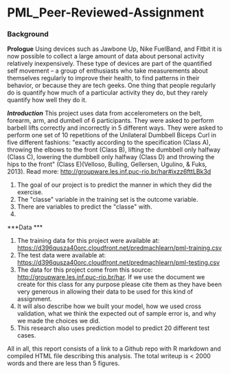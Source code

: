 # PML_Peer-Reviewed-Assignment
### Background
**Prologue**
Using devices such as Jawbone Up, Nike FuelBand, and Fitbit it is now possible to collect a large amount of data about personal activity relatively inexpensively. These type of devices are part of the quantified self movement – a group of enthusiasts who take measurements about themselves regularly to improve their health, to find patterns in their behavior, or because they are tech geeks. One thing that people regularly do is quantify how much of a particular activity they do, but they rarely quantify how well they do it. 

***Introduction***
This project uses data from accelerometers on the belt, forearm, arm, and dumbell of 6 participants. They were asked to perform barbell lifts correctly and incorrectly in 5 different ways. They were asked to perform one set of 10 repetitions of the Unilateral Dumbbell Biceps Curl in five different fashions: "exactly according to the specification (Class A), throwing the elbows to the front (Class B), lifting the dumbbell only halfway (Class C), lowering the dumbbell only halfway (Class D) and throwing the hips to the front" (Class E)(Velloso, Bulling, Gellersen, Ugulino, & Fuks, 2013). Read more: http://groupware.les.inf.puc-rio.br/har#ixzz6fttLBk3d

1. The goal of our project is to predict the manner in which they did the exercise.
2. The "classe" variable in the training set is the outcome variable. 
3. There are variables to predict the "classe" with.
4. 

***Data ***

1. The training data for this project were available at: https://d396qusza40orc.cloudfront.net/predmachlearn/pml-training.csv
2. The test data were available at: https://d396qusza40orc.cloudfront.net/predmachlearn/pml-testing.csv
3. The data for this project come from this source: http://groupware.les.inf.puc-rio.br/har. If we use the document we create for this class for any purpose please cite them as they have been very generous in allowing their data to be used for this kind of assignment. 
4. It will also describe how we built your model, how we used cross validation, what we think the expected out of sample error is, and why we made the choices we did.
5. This research also uses prediction model to predict 20 different test cases. 

All in all, this report consists of a link to a Github repo with R markdown and compiled HTML file describing this analysis. The total writeup is < 2000 words and there are less than 5 figures. 
